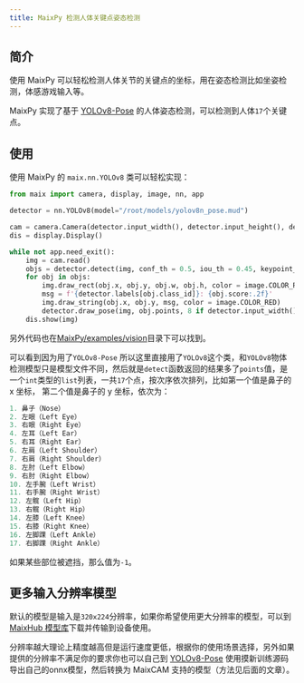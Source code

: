 ```yaml
---
title: MaixPy 检测人体关键点姿态检测
---
```



## 简介

使用 MaixPy 可以轻松检测人体关节的关键点的坐标，用在姿态检测比如坐姿检测，体感游戏输入等。

MaixPy 实现了基于 [YOLOv8-Pose](https://github.com/ultralytics/ultralytics) 的人体姿态检测，可以检测到人体`17`个关键点。

## 使用

使用 MaixPy 的 `maix.nn.YOLOv8` 类可以轻松实现：

```python
from maix import camera, display, image, nn, app

detector = nn.YOLOv8(model="/root/models/yolov8n_pose.mud")

cam = camera.Camera(detector.input_width(), detector.input_height(), detector.input_format())
dis = display.Display()

while not app.need_exit():
    img = cam.read()
    objs = detector.detect(img, conf_th = 0.5, iou_th = 0.45, keypoint_th = 0.5)
    for obj in objs:
        img.draw_rect(obj.x, obj.y, obj.w, obj.h, color = image.COLOR_RED)
        msg = f'{detector.labels[obj.class_id]}: {obj.score:.2f}'
        img.draw_string(obj.x, obj.y, msg, color = image.COLOR_RED)
        detector.draw_pose(img, obj.points, 8 if detector.input_width() > 480 else 4, image.COLOR_RED)
    dis.show(img)
```

另外代码也在[MaixPy/examples/vision](https://github.com/sipeed/MaixPy/tree/main/examples/vision/ai_vision)目录下可以找到。

可以看到因为用了`YOLOv8-Pose` 所以这里直接用了`YOLOv8`这个类，和`YOLOv8`物体检测模型只是模型文件不同，然后就是`detect`函数返回的结果多了`points`值，是一个`int`类型的`list`列表，一共`17`个点，按次序依次排列，比如第一个值是鼻子的 x 坐标， 第二个值是鼻子的 y 坐标，依次为：

```python
1. 鼻子（Nose）
2. 左眼（Left Eye）
3. 右眼（Right Eye）
4. 左耳（Left Ear）
5. 右耳（Right Ear）
6. 左肩（Left Shoulder）
7. 右肩（Right Shoulder）
8. 左肘（Left Elbow）
9. 右肘（Right Elbow）
10. 左手腕（Left Wrist）
11. 右手腕（Right Wrist）
12. 左髋（Left Hip）
13. 右髋（Right Hip）
14. 左膝（Left Knee）
15. 右膝（Right Knee）
16. 左脚踝（Left Ankle）
17. 右脚踝（Right Ankle）
```

如果某些部位被遮挡，那么值为`-1`。


## 更多输入分辨率模型

默认的模型是输入是`320x224`分辨率，如果你希望使用更大分辨率的模型，可以到[MaixHub 模型库](https://maixhub.com/model/zoo/401)下载并传输到设备使用。

分辨率越大理论上精度越高但是运行速度更低，根据你的使用场景选择，另外如果提供的分辨率不满足你的要求你也可以自己到 [YOLOv8-Pose](https://github.com/ultralytics/ultralytics) 使用摸新训练源码导出自己的onnx模型，然后转换为 MaixCAM 支持的模型（方法见后面的文章）。



